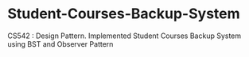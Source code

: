 # Student-Courses-Backup-System
CS542 : Design Pattern. Implemented Student Courses Backup System using BST and Observer Pattern
